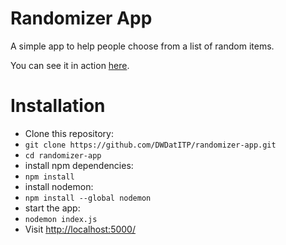 # Randomizer App

A simple app to help people choose from a list of random items.

You can see it in action [here](http://itp-randomizer-app.herokuapp.com/).

# Installation

  * Clone this repository:
  * `git clone https://github.com/DWDatITP/randomizer-app.git`
  * `cd randomizer-app`
  * install npm dependencies:
  * `npm install`
  * install nodemon:
  * `npm install --global nodemon`
  * start the app:
  * `nodemon index.js`
  * Visit [http://localhost:5000/](http://localhost:5000)
